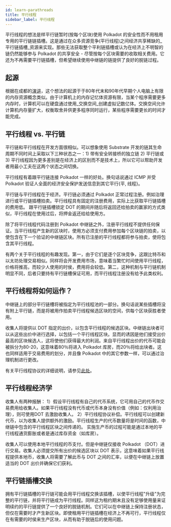 ```yaml
---
id: learn-parathreads
title: 平行线程
sidebar_label: 平行线程
---
```


平行线程的想法是样平行链暂时(按每个区块)使用 Polkadot 的安全性而不用租用专用的平行链链插槽。这是通过在众多资源竞争(平行线程)之间经济共享稀缺的_平行链插槽_资源来实现。那些无法获取整个平利链插槽或认为在经济上不明智的链仍然能够参与 Polkadot 的共享安全 - 尽管按每个区块需要的收取相关费用。它还为不再需要平行链插槽，但希望继续使用中继链的链提供了良好的脱链过程。

## 起源

根据在成都的[演讲](https://v.douyu.com/show/a4Jj7llO5q47Dk01)，这个想法的起源于于80年代末和90年代早期个人电脑上有限的内存资源概念类似。由于计算机上的内存记忆体资源有限，当某个程序需要更多内存时，计算机可以在硬盘通过使用_交换空间_创建虚拟记数亿体。交换空间允许计算机内存量扩大，权衡取舍并供更多程序同时运行，某些程序需要更长的时间才能完成。

## 平行线程 vs. 平行链

平行链和平行线程在开发方面很相似。可以想象使用 Substrate 开发的链其生命周期不同时间上采取以下三种状态之一：1) 带有安全转接桥的独立链 2) 平行链或 3) 平行线程因为更多差别是在经济上的区别而不是技术上，所以它可以帮助开发者用最小工夫在这两个状态之间切换。

平行线程有着跟平行链连接 Polkadot 一样的好处。换句话说通过 ICMP 并受 Polkadot 验证人全面的经济安全保护发送信息到其它平行{平, 线程}。

平行链与平行线程在于经济。平行链必须通过 Polkadot 正常过程注册。例如治理进行或平行链插槽拍卖。平行线程具有固定的注册费用，实际上比获取平行链插槽的费用低。 跟平行链插槽锁定 DOT 的期间并随后将返回还给拍卖的赢家的方式类似，平行线程在使用过后，将押金返还给给使用方。

除了将平行线程代码注册到 Polkadot 中继链之外，注册平行线程不提供任何保证。当平行线程产生新的区块时，使用方必须支付费用参加每个区块链的拍卖，以使包含在下一个验证的中继链区块。所有已注册的平行线程都将参与拍卖，使将包含其平行线程。

有两个关于平行线程的有趣发现。第一，由于它们是逐个区块竞争，这跟比特币和以太坊处理交易相似。同样将会开发费用市场，意味着当繁忙时间使用平行线程，价格将推高，而较少人使用的时侯，费用将会较低。第二，这种机制与平行链机制明显不同，后者只要持有平行链槽保证可用，而平行线程注册没有给予此类权利。

## 平行线程将如何运作？

中继链上的部分平行链槽将被指定为平行线程池的一部分。换句话说某些插槽将没有附上平行链，而是将被用作拍卖平行线程候选区块的空间，供每个区块获胜者使用。

收集人将提供以 DOT 指定的出价，以包含平行线程的候选区块。中继链出块者可以从这些出价中进行选择，以包括一个平行线程区块。显而的诱因是他们接受出价最高的区块候选人，这将使他们获得最大的利润。来自平行线程出价的代币可能会被拆分为80-20，这意味着80％将进入 Polkadot 库房，而20％将给出块者。这也同样适用于交易费用的划分，并且像 Polkadot 中的其它参数一样，可以通过治理机制进行更改。

有关平行线程协议的详细说明，请参见[此处](https://hackmd.io/UcOOzoyDR9WJpQBZICtg3Q?both#Parathread-Protocol)。

## 平行线程经济学

收集人有两种报酬： 1）假设平行线程有自己的代币系统，它可用自己的代币作交易费用给收集人。如果平行线程没有代币或代币本身没有价值（例如：仅利用治理），则可使用DOT 去激励收集人。 2）平行线程协议补偿。平行线程可以创建新代币，以为收集人提供额外的激励。平行线程生产的代币数量将是时间的函数，中继链中包含的平行线程区块之间传递的。 实施生产币的过程可能是通过本地的平行线程通货膨胀或者是通过库存资金（如库房）。

收集人可以使用本地平行线程的币支付。但是中继链仅接收 Polkadot （DOT）进行交易。收集人必须提交所有出价的候选区块以 DOT 表示，这意味着如果平行线程提供本地币，收集人将需要了解此币与 DOT 之间的汇率，以便在中继链上放置适当的 DOT 出价并确保它们获利。

## 平行链插槽交换

拥有平行链插槽的平行链可能会用平行线程交换该插槽，以使平行线程"升级"为完整的平行链，并将平行链成为平行线程。同样这为租约期末且没有足够使用量来证明续约的平行链提供了一个良好的脱链机制。它们可以在中继链上保持注册状态，但仅在需要时才产生新区块。即使租用平行链插槽在经济上不再可行，平行线程仅在有需要的时侯来生产区块，从而有助于脱链后的使用问题。

